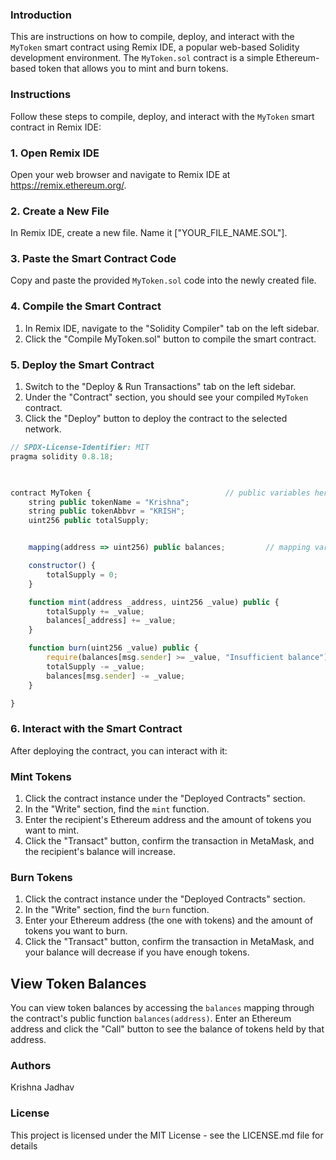 ### Introduction

This are instructions on how to compile, deploy, and interact with the `MyToken` smart contract using Remix IDE, a popular web-based Solidity development environment. The `MyToken.sol` contract is a simple Ethereum-based token that allows you to mint and burn tokens.

### Instructions

Follow these steps to compile, deploy, and interact with the `MyToken` smart contract in Remix IDE:

### 1. Open Remix IDE

Open your web browser and navigate to Remix IDE at https://remix.ethereum.org/.

### 2. Create a New File

In Remix IDE, create a new file. Name it ["YOUR_FILE_NAME.SOL"].

### 3. Paste the Smart Contract Code

Copy and paste the provided `MyToken.sol` code into the newly created file.

### 4. Compile the Smart Contract

1. In Remix IDE, navigate to the "Solidity Compiler" tab on the left sidebar.
2. Click the "Compile MyToken.sol" button to compile the smart contract.

### 5. Deploy the Smart Contract

1. Switch to the "Deploy & Run Transactions" tab on the left sidebar.
2. Under the "Contract" section, you should see your compiled `MyToken` contract.
3. Click the "Deploy" button to deploy the contract to the selected network.


```javascript
// SPDX-License-Identifier: MIT
pragma solidity 0.8.18;


   
contract MyToken {                              // public variables here
    string public tokenName = "Krishna";
    string public tokenAbbvr = "KRISH";
    uint256 public totalSupply;


    mapping(address => uint256) public balances;         // mapping variable here

    constructor() {
        totalSupply = 0;
    }

    function mint(address _address, uint256 _value) public {            // mint function
        totalSupply += _value;
        balances[_address] += _value;
    }

    function burn(uint256 _value) public {                                // burn function
        require(balances[msg.sender] >= _value, "Insufficient balance");
        totalSupply -= _value;
        balances[msg.sender] -= _value;
    }

}


```

### 6. Interact with the Smart Contract

After deploying the contract, you can interact with it:

### Mint Tokens

1. Click the contract instance under the "Deployed Contracts" section.
2. In the "Write" section, find the `mint` function.
3. Enter the recipient's Ethereum address and the amount of tokens you want to mint.
4. Click the "Transact" button, confirm the transaction in MetaMask, and the recipient's balance will increase.

### Burn Tokens

1. Click the contract instance under the "Deployed Contracts" section.
2. In the "Write" section, find the `burn` function.
3. Enter your Ethereum address (the one with tokens) and the amount of tokens you want to burn.
4. Click the "Transact" button, confirm the transaction in MetaMask, and your balance will decrease if you have enough tokens.

## View Token Balances

You can view token balances by accessing the `balances` mapping through the contract's public function `balances(address)`. Enter an Ethereum address and click the "Call" button to see the balance of tokens held by that address.


### Authors

Krishna Jadhav  

### License

This project is licensed under the MIT License - see the LICENSE.md file for details
